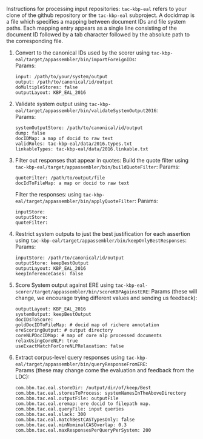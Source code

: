 Instructions for processing input repositories:
`tac-kbp-eal` refers to your clone of the github repository or the `tac-kbp-eal` subproject.
A docidmap is a file which specifies a mapping between document IDs and 
file system paths. Each mapping entry appears as a single line consisting of the
document ID followed by a tab character followed by the absolute path to
the corresponding file.

1. Convert to the canonical IDs used by the scorer  using `tac-kbp-eal/target/appassembler/bin/importForeignIDs`:  
    Params:

    ```
    input: /path/to/your/system/output
    output: /path/to/canonical/id/output
    doMultipleStores: false
    outputLayout: KBP_EAL_2016
    ```

2. Validate system output using `tac-kbp-eal/target/appassembler/bin/validateSystemOutput2016`:  
    Params:

    ```
    systemOutputStore: /path/to/canonical/id/output
    dump: false
    docIDMap: a map of docid to raw text
    validRoles: tac-kbp-eal/data/2016.types.txt
    linkableTypes: tac-kbp-eal/data/2016.linkable.txt
    ```

3. Filter out responses that appear in quotes:
    Build the quote filter using `tac-kbp-eal/target/appassembler/bin/buildQuoteFilter`:
    Params:
    ```
    quoteFilter: /path/to/output/file
    docIdToFileMap: a map or docid to raw text
    ```

    Filter the responses: using `tac-kbp-eal/target/appassembler/bin/applyQuoteFilter`:
    Params:

    ```
    inputStore:
    outputStore:
    quoteFilter:
    ```

4. Restrict system outputs to just the best justification for each assertion
 using `tac-kbp-eal/target/appassembler/bin/keepOnlyBestResponses`:  
    Params:

    ```
    inputStore: /path/to/canonical/id/output
    outputStore: keepBestOutput
    outputLayout: KBP_EAL_2016
    keepInferenceCases: false
    ```
    
5. Score System output against ERE using `tac-kbp-eal-scorer/target/appassembler/bin/scoreKBPAgainstERE`:
    Params (these will change, we encourage trying different values and sending us feedback):
    ```
    outputLayout: KBP_EAL_2016
    systemOutput: keepBestOutput
    docIDsToScore:
    goldDocIDToFileMap: # docid map of richere annotation
    ereScoringOutput: # output directory
    coreNLPDocIDMap: # map of core nlp processed documents
    relaxUsingCoreNLP: true
    useExactMatchForCoreNLPRelaxation: false
    ```


6. Extract corpus-level query responses using `tac-kbp-eal/target/appassembler/bin/queryResponseFromERE`:  
    Params (these may change come the evaluation and feedback from the LDC):
    ```
    com.bbn.tac.eal.storeDir: /output/dir/of/keep/Best
    com.bbn.tac.eal.storesToProcess: systemNamesInTheAboveDirectory
    com.bbn.tac.eal.outputFile: outputFile
    com.bbn.tac.eal.eremap: ere docid to filepath map.
    com.bbn.tac.eal.queryFile: input queries
    com.bbn.tac.eal.slack: 300
    com.bbn.tac.eal.matchBestCASTypesOnly: false
    com.bbn.tac.eal.minNominalCASOverlap: 0.3
    com.bbn.tac.eal.maxResponsesPerQueryPerSystem: 200
    ```

